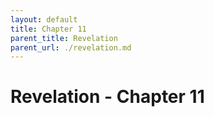 ```yaml
---
layout: default
title: Chapter 11
parent_title: Revelation
parent_url: ./revelation.md
---
```


# Revelation - Chapter 11
